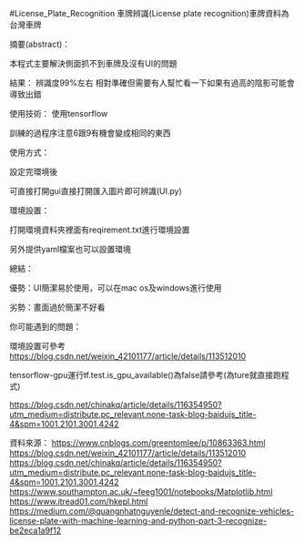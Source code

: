 #License_Plate_Recognition
車牌辨識(License plate recognition)車牌資料為台灣車牌

摘要(abstract)：

本程式主要解決側面抓不到車牌及沒有UI的問題

結果：
辨識度99%左右 相對準確但需要有人幫忙看一下如果有過高的陰影可能會導致出錯

使用技術：
使用tensorflow

訓練的過程序注意6跟9有機會變成相同的東西

使用方式：

設定完環境後

可直接打開gui直接打開匯入圖片即可辨識(UI.py)

環境設置：


打開環境資料夾裡面有reqirement.txt進行環境設置

另外提供yaml檔案也可以設置環境

總結：

優勢：UI簡潔易於使用，可以在mac os及windows進行使用

劣勢：畫面過於簡潔不好看

你可能遇到的問題：

環境設置可參考
https://blog.csdn.net/weixin_42101177/article/details/113512010

tensorflow-gpu運行tf.test.is_gpu_available()為false請參考(為ture就直接跑程式)

https://blog.csdn.net/chinakq/article/details/116354950?utm_medium=distribute.pc_relevant.none-task-blog-baidujs_title-4&spm=1001.2101.3001.4242
      
資料來源：
https://www.cnblogs.com/greentomlee/p/10863363.html
https://blog.csdn.net/weixin_42101177/article/details/113512010
https://blog.csdn.net/chinakq/article/details/116354950?utm_medium=distribute.pc_relevant.none-task-blog-baidujs_title-4&spm=1001.2101.3001.4242
https://www.southampton.ac.uk/~feeg1001/notebooks/Matplotlib.html
https://www.itread01.com/hkepl.html
https://medium.com/@quangnhatnguyenle/detect-and-recognize-vehicles-license-plate-with-machine-learning-and-python-part-3-recognize-be2eca1a9f12




